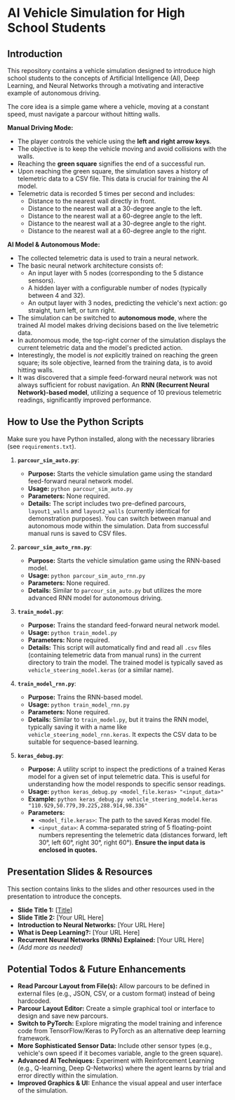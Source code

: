 # AI Vehicle Simulation for High School Students

## Introduction

This repository contains a vehicle simulation designed to introduce high school students to the concepts of Artificial Intelligence (AI), Deep Learning, and Neural Networks through a motivating and interactive example of autonomous driving.

The core idea is a simple game where a vehicle, moving at a constant speed, must navigate a parcour without hitting walls.

**Manual Driving Mode:**
* The player controls the vehicle using the **left and right arrow keys**.
* The objective is to keep the vehicle moving and avoid collisions with the walls.
* Reaching the **green square** signifies the end of a successful run.
* Upon reaching the green square, the simulation saves a history of telemetric data to a CSV file. This data is crucial for training the AI model.
* Telemetric data is recorded 5 times per second and includes:
    * Distance to the nearest wall directly in front.
    * Distance to the nearest wall at a 30-degree angle to the left.
    * Distance to the nearest wall at a 60-degree angle to the left.
    * Distance to the nearest wall at a 30-degree angle to the right.
    * Distance to the nearest wall at a 60-degree angle to the right.

**AI Model & Autonomous Mode:**
* The collected telemetric data is used to train a neural network.
* The basic neural network architecture consists of:
    * An input layer with 5 nodes (corresponding to the 5 distance sensors).
    * A hidden layer with a configurable number of nodes (typically between 4 and 32).
    * An output layer with 3 nodes, predicting the vehicle's next action: go straight, turn left, or turn right.
* The simulation can be switched to **autonomous mode**, where the trained AI model makes driving decisions based on the live telemetric data.
* In autonomous mode, the top-right corner of the simulation displays the current telemetric data and the model's predicted action.
* Interestingly, the model is *not* explicitly trained on reaching the green square; its sole objective, learned from the training data, is to avoid hitting walls.
* It was discovered that a simple feed-forward neural network was not always sufficient for robust navigation. An **RNN (Recurrent Neural Network)-based model**, utilizing a sequence of 10 previous telemetric readings, significantly improved performance.

## How to Use the Python Scripts

Make sure you have Python installed, along with the necessary libraries (see `requirements.txt`).

1.  **`parcour_sim_auto.py`**:
    * **Purpose:** Starts the vehicle simulation game using the standard feed-forward neural network model.
    * **Usage:** `python parcour_sim_auto.py`
    * **Parameters:** None required.
    * **Details:** The script includes two pre-defined parcours, `layout1_walls` and `layout2_walls` (currently identical for demonstration purposes). You can switch between manual and autonomous mode within the simulation. Data from successful manual runs is saved to CSV files.

2.  **`parcour_sim_auto_rnn.py`**:
    * **Purpose:** Starts the vehicle simulation game using the RNN-based model.
    * **Usage:** `python parcour_sim_auto_rnn.py`
    * **Parameters:** None required.
    * **Details:** Similar to `parcour_sim_auto.py` but utilizes the more advanced RNN model for autonomous driving.

3.  **`train_model.py`**:
    * **Purpose:** Trains the standard feed-forward neural network model.
    * **Usage:** `python train_model.py`
    * **Parameters:** None required.
    * **Details:** This script will automatically find and read all `.csv` files (containing telemetric data from manual runs) in the current directory to train the model. The trained model is typically saved as `vehicle_steering_model.keras` (or a similar name).

4.  **`train_model_rnn.py`**:
    * **Purpose:** Trains the RNN-based model.
    * **Usage:** `python train_model_rnn.py`
    * **Parameters:** None required.
    * **Details:** Similar to `train_model.py`, but it trains the RNN model, typically saving it with a name like `vehicle_steering_model_rnn.keras`. It expects the CSV data to be suitable for sequence-based learning.

5.  **`keras_debug.py`**:
    * **Purpose:** A utility script to inspect the predictions of a trained Keras model for a given set of input telemetric data. This is useful for understanding how the model responds to specific sensor readings.
    * **Usage:** `python keras_debug.py <model_file.keras> "<input_data>"`
    * **Example:** `python keras_debug.py vehicle_steering_model4.keras "110.929,50.779,39.225,288.914,98.336"`
    * **Parameters:**
        * `<model_file.keras>`: The path to the saved Keras model file.
        * `<input_data>`: A comma-separated string of 5 floating-point numbers representing the telemetric data (distances forward, left 30°, left 60°, right 30°, right 60°). **Ensure the input data is enclosed in quotes.**

## Presentation Slides & Resources

This section contains links to the slides and other resources used in the presentation to introduce the concepts.

* **Slide Title 1:** [[Title](https://claude.ai/public/artifacts/40087620-452a-4d45-babc-a361dacc55be)]
* **Slide Title 2:** [Your URL Here]
* **Introduction to Neural Networks:** [Your URL Here]
* **What is Deep Learning?:** [Your URL Here]
* **Recurrent Neural Networks (RNNs) Explained:** [Your URL Here]
* *(Add more as needed)*

## Potential Todos & Future Enhancements

* **Read Parcour Layout from File(s):** Allow parcours to be defined in external files (e.g., JSON, CSV, or a custom format) instead of being hardcoded.
* **Parcour Layout Editor:** Create a simple graphical tool or interface to design and save new parcours.
* **Switch to PyTorch:** Explore migrating the model training and inference code from TensorFlow/Keras to PyTorch as an alternative deep learning framework.
* **More Sophisticated Sensor Data:** Include other sensor types (e.g., vehicle's own speed if it becomes variable, angle to the green square).
* **Advanced AI Techniques:** Experiment with Reinforcement Learning (e.g., Q-learning, Deep Q-Networks) where the agent learns by trial and error directly within the simulation.
* **Improved Graphics & UI:** Enhance the visual appeal and user interface of the simulation.
